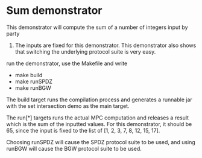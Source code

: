 
Sum demonstrator
================

This demonstrator will compute the sum of a number of integers input by party
1. The inputs are fixed for this demonstrator. This demonstrator also shows that
switching the underlying protocol suite is very easy.

run the demonstrator, use the Makefile and write

* make build
* make runSPDZ
* make runBGW

The build target runs the compilation process and generates a runnable jar with
the set intersection demo as the main target.

The run[*] targets runs the actual MPC computation and releases a result which
is the sum of the inputted values. For this demonstrator, it should be 65, since
the input is fixed to the list of [1, 2, 3, 7, 8, 12, 15, 17].

Choosing runSPDZ will cause the SPDZ protocol suite to be used, and using runBGW
will cause the BGW protocol suite to be used. 